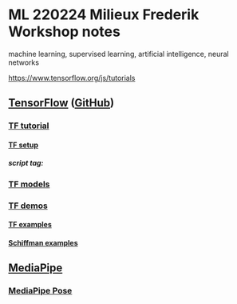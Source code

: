 # ML 220224 Milieux Frederik Workshop notes

machine learning, supervised learning, artificial intelligence, neural networks  


 https://www.tensorflow.org/js/tutorials


## [TensorFlow](https://www.tensorflow.org/js/) ([GitHub](https://github.com/tensorflow/tfjs))
### [TF tutorial](https://www.tensorflow.org/js/tutorials)
#### [TF setup](https://www.tensorflow.org/js/tutorials/setup)
##### script tag:
<script src="https://cdn.jsdelivr.net/npm/@tensorflow/tfjs@2.0.0/dist/tf.min.js"></script>
### [TF models](https://www.tensorflow.org/js/models)
### [TF demos](https://www.tensorflow.org/js/demos)
#### [TF examples](https://github.com/tensorflow/tfjs-examples)
#### [Schiffman examples](https://github.com/shiffman/Tensorflow-JS-Examples)

## [MediaPipe](https://google.github.io/mediapipe/)
### [MediaPipe Pose](https://google.github.io/mediapipe/solutions/pose.html)
